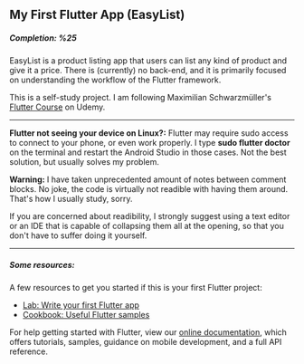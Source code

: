 ## My First Flutter App (EasyList)
##### Completion: %25

EasyList is a product listing app that users can list any kind of product and give it a price. There is (currently) no back-end, and it is primarily focused on understanding the workflow of the Flutter framework. 

This is a self-study project. I am following Maximilian Schwarzmüller's [Flutter Course](https://www.udemy.com/learn-flutter-dart-to-build-ios-android-apps/) on Udemy.

---
**Flutter not seeing your device on Linux?:** Flutter may require sudo access to connect to your phone, or even work properly. I type **sudo flutter doctor** on the terminal and restart the Android Studio in those cases. Not the best solution, but usually solves my problem.  

**Warning:** I have taken unprecedented amount of notes between comment blocks. No joke, the code is virtually not readible with having them around. That's how I usually study, sorry. 

If you are concerned about readibility, I strongly suggest using a text editor or an IDE that is capable of collapsing them all at the opening, so that you don't have to suffer doing it yourself. 

---
##### Some resources: 
A few resources to get you started if this is your first Flutter project:
- [Lab: Write your first Flutter app](https://flutter.io/docs/get-started/codelab)
- [Cookbook: Useful Flutter samples](https://flutter.io/docs/cookbook)

For help getting started with Flutter, view our 
[online documentation](https://flutter.io/docs), which offers tutorials, 
samples, guidance on mobile development, and a full API reference.
